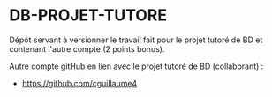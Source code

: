 # DB-PROJET-TUTORE
Dépôt servant à versionner le travail fait pour le projet tutoré de BD et contenant l'autre compte (2 points bonus).

Autre compte gitHub en lien avec le projet tutoré de BD (collaborant) :
  - https://github.com/cguillaume4
